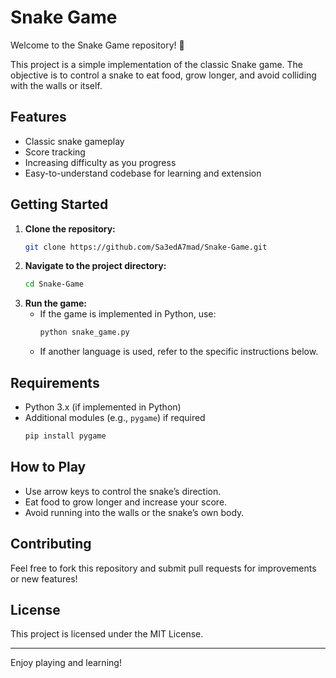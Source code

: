 # Snake Game

Welcome to the Snake Game repository! 🐍

This project is a simple implementation of the classic Snake game. The objective is to control a snake to eat food, grow longer, and avoid colliding with the walls or itself.

## Features

- Classic snake gameplay
- Score tracking
- Increasing difficulty as you progress
- Easy-to-understand codebase for learning and extension

## Getting Started

1. **Clone the repository:**
   ```bash
   git clone https://github.com/Sa3edA7mad/Snake-Game.git
   ```
2. **Navigate to the project directory:**
   ```bash
   cd Snake-Game
   ```
3. **Run the game:**
   - If the game is implemented in Python, use:
     ```bash
     python snake_game.py
     ```
   - If another language is used, refer to the specific instructions below.

## Requirements

- Python 3.x (if implemented in Python)
- Additional modules (e.g., `pygame`) if required
  ```bash
  pip install pygame
  ```

## How to Play

- Use arrow keys to control the snake’s direction.
- Eat food to grow longer and increase your score.
- Avoid running into the walls or the snake’s own body.

## Contributing

Feel free to fork this repository and submit pull requests for improvements or new features!

## License

This project is licensed under the MIT License.

---

Enjoy playing and learning!